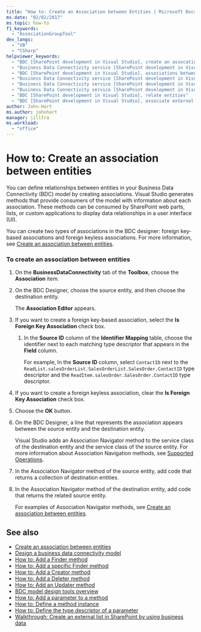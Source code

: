 ```yaml
---
title: "How to: Create an Association between Entities | Microsoft Docs"
ms.date: "02/02/2017"
ms.topic: how-to
f1_keywords:
  - "AssociationGroupTool"
dev_langs:
  - "VB"
  - "CSharp"
helpviewer_keywords:
  - "BDC [SharePoint development in Visual Studio], create an assocation"
  - "Business Data Connectivity service [SharePoint development in Visual Studio], associations between entities"
  - "BDC [SharePoint development in Visual Studio], associations between entities"
  - "Business Data Connectivity service [SharePoint development in Visual Studio], create an assocation"
  - "Business Data Connectivity service [SharePoint development in Visual Studio], associate external content types"
  - "Business Data Connectivity service [SharePoint development in Visual Studio], relate entities"
  - "BDC [SharePoint development in Visual Studio], relate entities"
  - "BDC [SharePoint development in Visual Studio], associate external content types"
author: John-Hart
ms.author: johnhart
manager: jillfra
ms.workload:
  - "office"
---
```

# How to: Create an association between entities
  You can define relationships between entities in your Business Data Connectivity (BDC) model by creating associations. Visual Studio generates methods that provide consumers of the model with information about each association. These methods can be consumed by SharePoint web parts, lists, or custom applications to display data relationships in a user interface (UI).

 You can create two types of associations in the BDC designer: foreign key-based associations and foreign keyless associations. For more information, see [Create an association between entities](../sharepoint/creating-an-association-between-entities.md).

### To create an association between entities

1. On the **BusinessDataConnectivity** tab of the **Toolbox**, choose the **Association** item.

2. On the BDC Designer, choose the source entity, and then choose the destination entity.

     The **Association Editor** appears.

3. If you want to create a foreign key-based association, select the **Is Foreign Key Association** check box.

    1. In the **Source ID** column of the **Identifier Mapping** table, choose the identifier next to each matching type descriptor that appears in the **Field** column.

         For example, In the **Source ID** column, select `ContactID` next to the `ReadList.salesOrderList.SalesOrderList.SalesOrder.ContactID` type descriptor and the `ReadItem.salesOrder.SalesOrder.ContactID` type descriptor.

4. If you want to create a foreign keyless association, clear the **Is Foreign Key Association** check box.

5. Choose the **OK** button.

6. On the BDC Designer, a line that represents the association appears between the source entity and the destination entity.

     Visual Studio adds an Association Navigator method to the service class of the destination entity and the service class of the source entity. For more information about Association Navigation methods, see [Supported Operations](/previous-versions/office/developer/sharepoint-2010/ee557363(v=office.14)).

7. In the Association Navigator method of the source entity, add code that returns a collection of destination entities.

8. In the Association Navigator method of the destination entity, add code that returns the related source entity.

     For examples of Association Navigator methods, see [Create an association between entities](../sharepoint/creating-an-association-between-entities.md).

## See also
- [Create an association between entities](../sharepoint/creating-an-association-between-entities.md)
- [Design a business data connectivity model](../sharepoint/designing-a-business-data-connectivity-model.md)
- [How to: Add a Finder method](../sharepoint/how-to-add-a-finder-method.md)
- [How to: Add a specific Finder method](../sharepoint/how-to-add-a-specific-finder-method.md)
- [How to: Add a Creator method](../sharepoint/how-to-add-a-creator-method.md)
- [How to: Add a Deleter method](../sharepoint/how-to-add-a-deleter-method.md)
- [How to: Add an Updater method](../sharepoint/how-to-add-an-updater-method.md)
- [BDC model design tools overview](../sharepoint/bdc-model-design-tools-overview.md)
- [How to: Add a parameter to a method](../sharepoint/how-to-add-a-parameter-to-a-method.md)
- [How to: Define a method instance](../sharepoint/how-to-define-a-method-instance.md)
- [How to: Define the type descriptor of a parameter](../sharepoint/how-to-define-the-type-descriptor-of-a-parameter.md)
- [Walkthrough: Create an external list in SharePoint by using business data](../sharepoint/walkthrough-creating-an-external-list-in-sharepoint-by-using-business-data.md)
